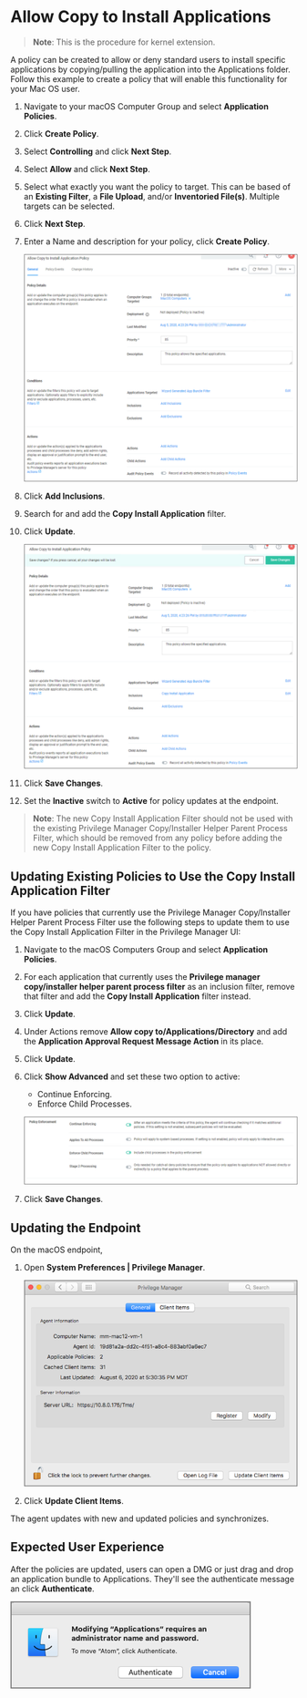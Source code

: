 [title]: # (Allow Copy to Install Applications)
[tags]: # (standard user, policy, macOS)
[priority]: # (7)
# Allow Copy to Install Applications

>**Note**: This is the procedure for kernel extension.

A policy can be created to allow or deny standard users to install specific applications by copying/pulling the application into the Applications folder. Follow this example to create a policy that will enable this functionality for your Mac OS user.

1. Navigate to your macOS Computer Group and select __Application Policies__.
1. Click __Create Policy__.
1. Select __Controlling__ and click __Next Step__.
1. Select __Allow__ and click __Next Step__.
1. Select what exactly you want the policy to target. This can be based of an __Existing Filter__, a __File Upload__, and/or __Inventoried File(s)__. Multiple targets can be selected.
1. Click __Next Step__.
1. Enter a Name and description for your policy, click __Create Policy__.

   ![new](images/mac/copy_drag_drop.png "Allow Copy to Install Application Policy")
1. Click __Add Inclusions__.
1. Search for and add the __Copy Install Application__ filter.
1. Click __Update__.

   ![inclusion filter](images/mac/copy_drag_drop-2.png "Policy with inclusion filter")
1. Click __Save Changes__.
1. Set the __Inactive__ switch to __Active__ for policy updates at the endpoint.

>**Note**:
>The new Copy Install Application Filter should not be used with the existing Privilege Manager Copy/Installer Helper Parent Process Filter, which should be removed from any policy before adding the new Copy Install Application Filter to the policy.

## Updating Existing Policies to Use the Copy Install Application Filter

If you have policies that currently use the Privilege Manager Copy/Installer Helper Parent Process Filter use the following steps to update them to use the Copy Install Application Filter in the Privilege Manager UI:

1. Navigate to the macOS Computers Group and select __Application Policies__.
1. For each application that currently uses the __Privilege manager copy/installer helper parent process filter__ as an inclusion filter, remove that filter and add the __Copy Install Application__ filter instead.
1. Click __Update__.
1. Under Actions remove __Allow copy to/Applications/Directory__ and add the __Application Approval Request Message Action__ in its place.
1. Click __Update__.
1. Click __Show Advanced__ and set these two option to active:

   * Continue Enforcing.
   * Enforce Child Processes.

   ![enforcement](images/mac/policy-enforcement.png "Policy enforcement options")
1. Click __Save Changes__.

## Updating the Endpoint

On the macOS endpoint,

1. Open __System Preferences | Privilege Manager__.

   ![update client items](images/update-client-button.png "Privilege Manager system preference pane with Update Client Items button")
1. Click __Update Client Items__.

The agent updates with new and updated policies and synchronizes.

## Expected User Experience

After the policies are updated, users can open a DMG or just drag and drop an application bundle to Applications. They'll see the authenticate message an click __Authenticate__.

![copy](images/mac/copy_drag_drop-3.png "Message to authenticate")
